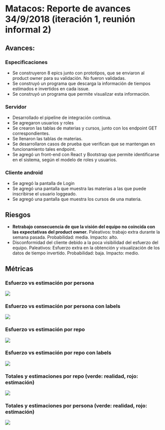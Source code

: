 # Matacos: Reporte de avances 34/9/2018 (iteración 1, reunión informal 2)

## Avances:
### Especificaciones
 - Se construyeron 8 epics junto con prototipos, que se enviaron al product owner para su validación. No fueron validadas.
 - Se construyó un programa que descarga la información de tiempos estimados e invertidos en cada issue.
 - Se construyó un programa que permite visualizar esta información.
### Servidor
 - Desarrollado el pipeline de integración contínua.
 - Se agregaron usuarios y roles
 - Se crearon las tablas de materias y cursos, junto con los endpoint GET correspondientes.
 - Se llenaron las tablas de materias.
 - Se desarrollaron casos de prueba que verifican que se mantengan en funcionamiento tales endpoint.
 - Se agregó un front-end con React y Bootstrap que permite identificarse en el sistema, según el modelo de roles y usuarios.
### Cliente android
 - Se agregó la pantalla de Login
 - Se agregó una pantalla que muestra las materias a las que puede inscribirse el usuario loggeado.
 - Se agregó una pantalla que muestra los cursos de una materia.

## Riesgos
 - **Retrabajo consecuencia de que la visión del equipo no coincida con las expectativas del product owner.** Paleativos: trabajo extra durante la semana pasada. Probabilidad: media. Impacto: alto.
 - Disconformidad del cliente debido a la poca visibilidad del esfuerzo del equipo. Paleativos: Esfuerzo extra en la obtención y visualización de los datos de tiempo invertido. Probabilidad: baja. Impacto: medio.
## Métricas
### Esfuerzo vs estimación por persona
![](18-09-24/personas-puntos.png)
### Esfuerzo vs estimación por persona con labels
![](18-09-24/personas-puntos-labels.png)
### Esfuerzo vs estimación por repo
![](18-09-24/puntos-repos-labels.png)
### Esfuerzo vs estimación por repo con labels
![](18-09-24/puntos-repos.png)
### Totales y estimaciones por repo (verde: realidad, rojo: estimación)
![](18-09-24/repos-totales.png)
### Totales y estimaciones por persona (verde: realidad, rojo: estimación)
![](18-09-24/personas-totales.png)
